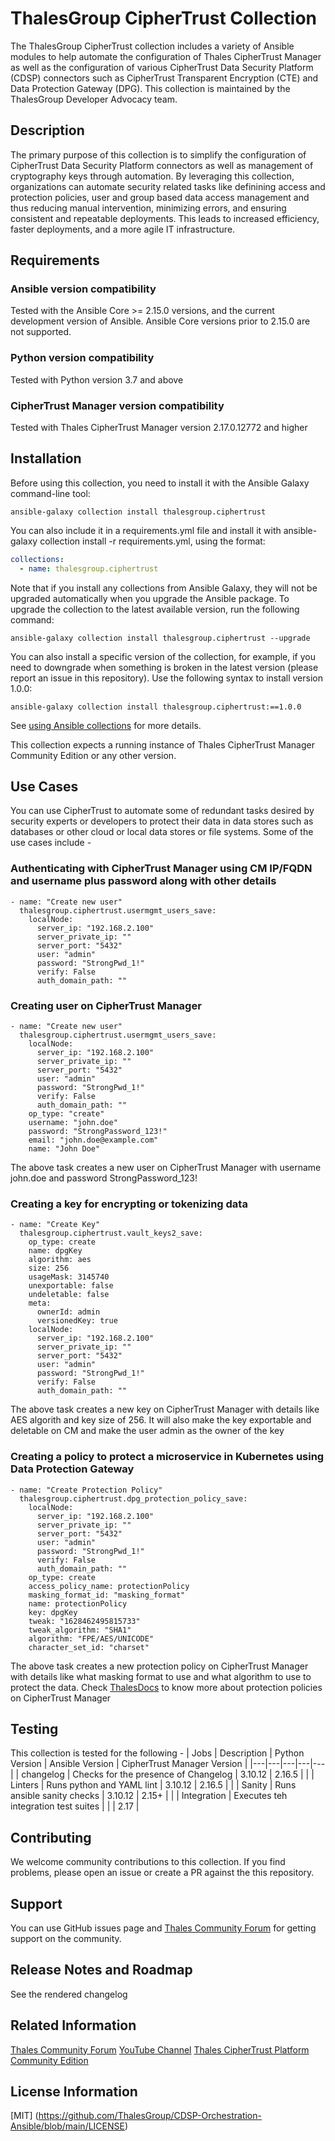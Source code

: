 # ThalesGroup CipherTrust Collection

The ThalesGroup CipherTrust collection includes a variety of Ansible modules to help automate the configuration of Thales CipherTrust Manager as well as the configuration of various CipherTrust Data Security Platform (CDSP) connectors such as CipherTrust Transparent Encryption (CTE) and Data Protection Gateway (DPG). This collection is maintained by the ThalesGroup Developer Advocacy team.

## Description

The primary purpose of this collection is to simplify the configuration of CipherTrust Data Security Platform connectors as well as management of cryptography keys through automation. By leveraging this collection, organizations can automate security related tasks like definining access and protection policies, user and group based data access management and thus reducing manual intervention, minimizing errors, and ensuring consistent and repeatable deployments. This leads to increased efficiency, faster deployments, and a more agile IT infrastructure.

## Requirements

### Ansible version compatibility
Tested with the Ansible Core >= 2.15.0 versions, and the current development version of Ansible. Ansible Core versions prior to 2.15.0 are not supported.

### Python version compatibility
Tested with Python version 3.7 and above

### CipherTrust Manager version compatibility
Tested with Thales CipherTrust Manager version 2.17.0.12772 and higher

## Installation

Before using this collection, you need to install it with the Ansible Galaxy command-line tool:

```
ansible-galaxy collection install thalesgroup.ciphertrust
```

You can also include it in a requirements.yml file and install it with ansible-galaxy collection install -r requirements.yml, using the format:


```yaml
collections:
  - name: thalesgroup.ciphertrust
```

Note that if you install any collections from Ansible Galaxy, they will not be upgraded automatically when you upgrade the Ansible package.
To upgrade the collection to the latest available version, run the following command:

```
ansible-galaxy collection install thalesgroup.ciphertrust --upgrade
```

You can also install a specific version of the collection, for example, if you need to downgrade when something is broken in the latest version (please report an issue in this repository). Use the following syntax to install version 1.0.0:

```
ansible-galaxy collection install thalesgroup.ciphertrust:==1.0.0
```

See [using Ansible collections](https://docs.ansible.com/ansible/devel/user_guide/collections_using.html) for more details.

This collection expects a running instance of Thales CipherTrust Manager Community Edition or any other version.

## Use Cases

You can use CipherTrust to automate some of redundant tasks desired by security experts or developers to protect their data in data stores such as databases or other cloud or local data stores or file systems. Some of the use cases include -

### Authenticating with CipherTrust Manager using CM IP/FQDN and username plus password along with other details
```
- name: "Create new user"
  thalesgroup.ciphertrust.usermgmt_users_save:
    localNode:
      server_ip: "192.168.2.100"
      server_private_ip: ""
      server_port: "5432"
      user: "admin"
      password: "StrongPwd_1!"
      verify: False
      auth_domain_path: ""
```

### Creating user on CipherTrust Manager
```
- name: "Create new user"
  thalesgroup.ciphertrust.usermgmt_users_save:
    localNode:
      server_ip: "192.168.2.100"
      server_private_ip: ""
      server_port: "5432"
      user: "admin"
      password: "StrongPwd_1!"
      verify: False
      auth_domain_path: ""
    op_type: "create"
    username: "john.doe"
    password: "StrongPassword_123!"
    email: "john.doe@example.com"
    name: "John Doe"
```
The above task creates a new user on CipherTrust Manager with username john.doe and password StrongPassword_123!

### Creating a key for encrypting or tokenizing data
```
- name: "Create Key"
  thalesgroup.ciphertrust.vault_keys2_save:
    op_type: create
    name: dpgKey
    algorithm: aes
    size: 256
    usageMask: 3145740
    unexportable: false
    undeletable: false
    meta:
      ownerId: admin
      versionedKey: true
    localNode:
      server_ip: "192.168.2.100"
      server_private_ip: ""
      server_port: "5432"
      user: "admin"
      password: "StrongPwd_1!"
      verify: False
      auth_domain_path: ""
```
The above task creates a new key on CipherTrust Manager with details like AES algorith and key size of 256. It will also make the key exportable and deletable on CM and make the user admin as the owner of the key

### Creating a policy to protect a microservice in Kubernetes using Data Protection Gateway
```
- name: "Create Protection Policy"
  thalesgroup.ciphertrust.dpg_protection_policy_save:
    localNode:
      server_ip: "192.168.2.100"
      server_private_ip: ""
      server_port: "5432"
      user: "admin"
      password: "StrongPwd_1!"
      verify: False
      auth_domain_path: ""
    op_type: create
    access_policy_name: protectionPolicy
    masking_format_id: "masking_format"
    name: protectionPolicy
    key: dpgKey
    tweak: "1628462495815733"
    tweak_algorithm: "SHA1"
    algorithm: "FPE/AES/UNICODE"
    character_set_id: "charset"
```
The above task creates a new protection policy on CipherTrust Manager with details like what masking format to use and what algorithm to use to protect the data. Check [ThalesDocs](https://thalesdocs.com/ctp/cm/latest/admin/adp_ag/adp-prtcn-policy/index.html#managing-protection-policy) to know more about protection policies on CipherTrust Manager

## Testing

This collection is tested for the following -
| Jobs  | Description  | Python Version  | Ansible Version  | CipherTrust Manager Version  |
|---|---|---|---|---|
| changelog  | Checks for the presence of Changelog  | 3.10.12 | 2.16.5 | |
| Linters  | Runs python and YAML lint  | 3.10.12 | 2.16.5 | |
| Sanity  | Runs ansible sanity checks  | 3.10.12 | 2.15+ | |
| Integration  | Executes teh integration test suites  | | | 2.17 |

## Contributing
We welcome community contributions to this collection. If you find problems, please open an issue or create a PR against the this repository.

## Support
You can use GitHub issues page and [Thales Community Forum](https://supportportal.thalesgroup.com/community) for getting support on the community.

## Release Notes and Roadmap

See the rendered changelog


## Related Information

[Thales Community Forum](https://supportportal.thalesgroup.com/community)
[YouTube Channel](https://www.youtube.com/@ThalesCloudSec)
[Thales CipherTrust Platform Community Edition](https://cpl.thalesgroup.com/encryption/ciphertrust-platform-community-edition)

## License Information

[MIT] (https://github.com/ThalesGroup/CDSP-Orchestration-Ansible/blob/main/LICENSE)